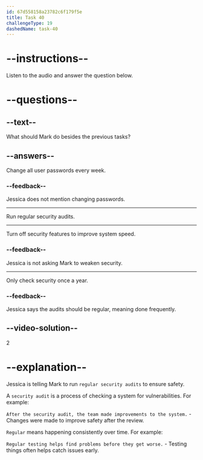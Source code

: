 ```yaml
---
id: 67d558158a23782c6f179f5e
title: Task 40
challengeType: 19
dashedName: task-40
---
```


<!-- (Audio) Jessica: Besides that, you should run regular security audits. -->

# --instructions--

Listen to the audio and answer the question below.

# --questions--

## --text--

What should Mark do besides the previous tasks?

## --answers--

Change all user passwords every week.

### --feedback--

Jessica does not mention changing passwords.

---

Run regular security audits.

---

Turn off security features to improve system speed.

### --feedback--

Jessica is not asking Mark to weaken security.

---

Only check security once a year.

### --feedback--

Jessica says the audits should be regular, meaning done frequently.

## --video-solution--

2

# --explanation--

Jessica is telling Mark to run `regular security audits` to ensure safety.

A `security audit` is a process of checking a system for vulnerabilities. For example:

`After the security audit, the team made improvements to the system.` - Changes were made to improve safety after the review.

`Regular` means happening consistently over time. For example:

`Regular testing helps find problems before they get worse.` - Testing things often helps catch issues early.
